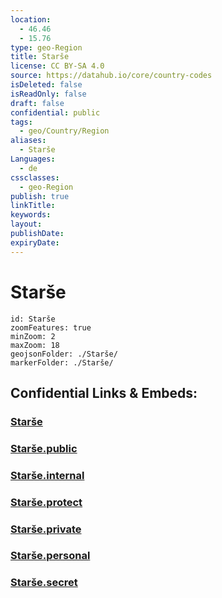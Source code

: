 ```yaml
---
location:
  - 46.46
  - 15.76
type: geo-Region
title: Starše
license: CC BY-SA 4.0
source: https://datahub.io/core/country-codes
isDeleted: false
isReadOnly: false
draft: false
confidential: public
tags:
  - geo/Country/Region
aliases:
  - Starše
Languages:
  - de
cssclasses:
  - geo-Region
publish: true
linkTitle:
keywords:
layout:
publishDate:
expiryDate:
---
```


# Starše

```leaflet
id: Starše
zoomFeatures: true 
minZoom: 2 
maxZoom: 18
geojsonFolder: ./Starše/
markerFolder: ./Starše/
```


## Confidential Links & Embeds: 

### [Starše](/_Standards/Earth/Continent/Europe/Europe~Central/Slovenia/Regions~Slovenia/Podravska/counties~Podravska/Starše.md) 

### [Starše.public](/_public/Earth/Continent/Europe/Europe~Central/Slovenia/Regions~Slovenia/Podravska/counties~Podravska/Starše.public.md) 

### [Starše.internal](/_internal/Earth/Continent/Europe/Europe~Central/Slovenia/Regions~Slovenia/Podravska/counties~Podravska/Starše.internal.md) 

### [Starše.protect](/_protect/Earth/Continent/Europe/Europe~Central/Slovenia/Regions~Slovenia/Podravska/counties~Podravska/Starše.protect.md) 

### [Starše.private](/_private/Earth/Continent/Europe/Europe~Central/Slovenia/Regions~Slovenia/Podravska/counties~Podravska/Starše.private.md) 

### [Starše.personal](/_personal/Earth/Continent/Europe/Europe~Central/Slovenia/Regions~Slovenia/Podravska/counties~Podravska/Starše.personal.md) 

### [Starše.secret](/_secret/Earth/Continent/Europe/Europe~Central/Slovenia/Regions~Slovenia/Podravska/counties~Podravska/Starše.secret.md)

